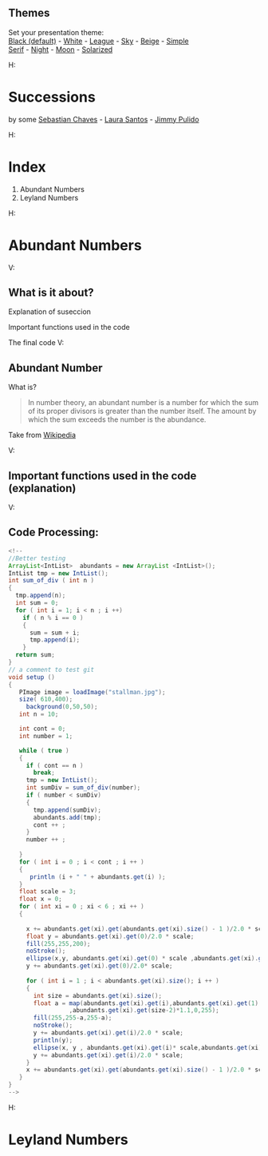 <section id="themes">
	<h2>Themes</h2>
		<p>
			Set your presentation theme: <br>
			<!-- Hacks to swap themes after the page has loaded. Not flexible and only intended for the reveal.js demo deck. -->
			<a href="#" onclick="document.getElementById('theme').setAttribute('href','css/theme/black.css'); return false;">Black (default)</a> -
			<a href="#" onclick="document.getElementById('theme').setAttribute('href','css/theme/white.css'); return false;">White</a> -
			<a href="#" onclick="document.getElementById('theme').setAttribute('href','css/theme/league.css'); return false;">League</a> -
			<a href="#" onclick="document.getElementById('theme').setAttribute('href','css/theme/sky.css'); return false;">Sky</a> -
			<a href="#" onclick="document.getElementById('theme').setAttribute('href','css/theme/beige.css'); return false;">Beige</a> -
			<a href="#" onclick="document.getElementById('theme').setAttribute('href','css/theme/simple.css'); return false;">Simple</a> <br>
			<a href="#" onclick="document.getElementById('theme').setAttribute('href','css/theme/serif.css'); return false;">Serif</a> -
			<a href="#" onclick="document.getElementById('theme').setAttribute('href','css/theme/night.css'); return false;">Night</a> -
			<a href="#" onclick="document.getElementById('theme').setAttribute('href','css/theme/moon.css'); return false;">Moon</a> -
			<a href="#" onclick="document.getElementById('theme').setAttribute('href','css/theme/solarized.css'); return false;">Solarized</a>
		</p>
</section>

H:

# Successions 

by some [Sebastian Chaves](https://github.com/adamantwharf) - [Laura Santos](https://github.com/lsfinite) - [Jimmy Pulido](https://github.com/jiapulidoar)

H:

# Index

<!-- .slide: data-background="#7E2121" --> 
 1. Abundant Numbers <!-- .element: class="fragment" data-fragment-index="1"-->
 1. Leyland Numbers <!-- .element: class="fragment" data-fragment-index="2"-->

H:

# Abundant Numbers 
<!-- .slide: data-background="#005050" -->
V:
 
 ## What is it about?
 Explanation of suseccion <!-- .element: class="fragment" data-fragment-index="1"-->

 Important functions used in the code<!-- .element: class="fragment" data-fragment-index="2"-->

 The final code <!-- .element: class="fragment" data-fragment-index="3"--> 
V:
## Abundant Number
 
 What is?
  
   >In number theory, an abundant number is a number for which the sum of its proper divisors is greater than the number itself. The amount by which the sum exceeds the number is the abundance. 

   Take from [Wikipedia](https://en.wikipedia.org/wiki/Abundant_number)

V:
## Important functions used in the code (explanation)

V:
## Code Processing: 
```java
<!--
//Better testing 
ArrayList<IntList>  abundants = new ArrayList <IntList>();
IntList tmp = new IntList();
int sum_of_div ( int n )
{
  tmp.append(n);
  int sum = 0;
  for ( int i = 1; i < n ; i ++)
    if ( n % i == 0 )
    {
      sum = sum + i;
      tmp.append(i);
    }
  return sum;    
}
// a comment to test git
void setup ()
{
   PImage image = loadImage("stallman.jpg"); 
   size( 610,400);
     background(0,50,50);
   int n = 10;

   int cont = 0;
   int number = 1;

   while ( true )
   {
     if ( cont == n )
       break;
     tmp = new IntList();
     int sumDiv = sum_of_div(number);
     if ( number < sumDiv)
     {
       tmp.append(sumDiv);
       abundants.add(tmp);
       cont ++ ;
     }
     number ++ ;
      
   }
   for ( int i = 0 ; i < cont ; i ++ )
   {
      println (i + " " + abundants.get(i) );
   }
   float scale = 3;
   float x = 0;
   for ( int xi = 0 ; xi < 6 ; xi ++ )
   {
     
     x += abundants.get(xi).get(abundants.get(xi).size() - 1 )/2.0 * scale;
     float y = abundants.get(xi).get(0)/2.0 * scale;
     fill(255,255,200);
     noStroke();
     ellipse(x,y, abundants.get(xi).get(0) * scale ,abundants.get(xi).get(0) * scale);
     y += abundants.get(xi).get(0)/2.0* scale;
     
     for ( int i = 1 ; i < abundants.get(xi).size(); i ++ )
     {
       int size = abundants.get(xi).size();
       float a = map(abundants.get(xi).get(i),abundants.get(xi).get(1) 
                 ,abundants.get(xi).get(size-2)*1.1,0,255);
       fill(255,255-a,255-a); 
       noStroke();
       y += abundants.get(xi).get(i)/2.0 * scale;
       println(y);
       ellipse(x, y , abundants.get(xi).get(i)* scale,abundants.get(xi).get(i)* scale);
       y += abundants.get(xi).get(i)/2.0 * scale;  
     }
     x += abundants.get(xi).get(abundants.get(xi).size() - 1 )/2.0 * scale;
   }
}
-->
```

H:
# Leyland Numbers
<!-- .slide: data-background="#005050" -->
